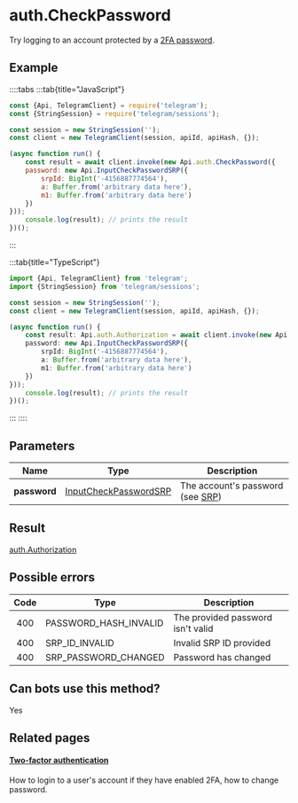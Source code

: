 # auth.CheckPassword

Try logging to an account protected by a [2FA password](https://core.telegram.org/api/srp).



## Example

::::tabs
:::tab{title="JavaScript"}
```js
const {Api, TelegramClient} = require('telegram');
const {StringSession} = require('telegram/sessions');

const session = new StringSession('');
const client = new TelegramClient(session, apiId, apiHash, {});

(async function run() {
    const result = await client.invoke(new Api.auth.CheckPassword({
    password: new Api.InputCheckPasswordSRP({
        srpId: BigInt('-4156887774564'),
        a: Buffer.from('arbitrary data here'),
        m1: Buffer.from('arbitrary data here')
    })
}));
    console.log(result); // prints the result
})();
```
:::

:::tab{title="TypeScript"}
```ts
import {Api, TelegramClient} from 'telegram';
import {StringSession} from 'telegram/sessions';

const session = new StringSession('');
const client = new TelegramClient(session, apiId, apiHash, {});

(async function run() {
    const result: Api.auth.Authorization = await client.invoke(new Api.auth.CheckPassword({
    password: new Api.InputCheckPasswordSRP({
        srpId: BigInt('-4156887774564'),
        a: Buffer.from('arbitrary data here'),
        m1: Buffer.from('arbitrary data here')
    })
}));
    console.log(result); // prints the result
})();
```
:::
::::



## Parameters

| Name | Type | Description |
| :--: | ---- | ----------- |
| **password** | [InputCheckPasswordSRP](https://core.telegram.org/type/InputCheckPasswordSRP) | The account's password (see [SRP](https://core.telegram.org/api/srp)) 


## Result

[auth.Authorization](https://core.telegram.org/type/auth.Authorization)



## Possible errors

| Code | Type | Description |
| :--: | ---- | ----------- |
| 400 | PASSWORD\_HASH\_INVALID | The provided password isn't valid 
| 400 | SRP\_ID\_INVALID | Invalid SRP ID provided 
| 400 | SRP\_PASSWORD\_CHANGED | Password has changed 


## Can bots use this method?

Yes

## Related pages

#### [Two-factor authentication](https://core.telegram.org/api/srp)

How to login to a user's account if they have enabled 2FA, how to change password.




